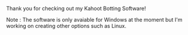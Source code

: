 Thank you for checking out my Kahoot Botting Software!

Note : The software is only avaiable for Windows at the moment but I'm working on creating other options such as Linux.
